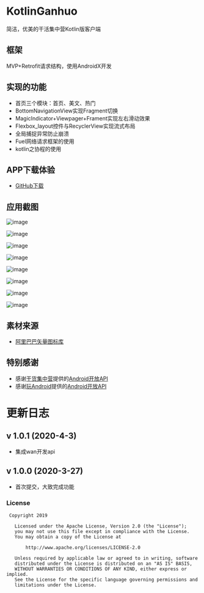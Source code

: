 # KotlinGanhuo
简洁，优美的干活集中营Kotlin版客户端

## 框架
MVP+Retrofit请求结构，使用AndroidX开发

## 实现的功能
- 首页三个模块：首页、美文、热门
- BottomNavigationView实现Fragment切换
- MagicIndicator+Viewpager+Frament实现左右滑动效果
- Flexbox_layout控件与RecyclerView实现流式布局
- 全局捕捉异常防止崩溃
- Fuel网络请求框架的使用
- kotlin之协程的使用

## APP下载体验
- [GitHub下载](https://github.com/robertchar/KotlinGanhuo/blob/master/app/release/app-release.apk?raw=true)

## 应用截图

![image](https://i.postimg.cc/28Hdqy4W/1.png)

![image](https://i.postimg.cc/4xqz502N/2.png)

![image](https://i.postimg.cc/43cpF1jv/3.png)

![image](https://i.postimg.cc/wvdDKmdC/4.png)

![image](https://i.postimg.cc/QtLT05C3/1.png)

![image](https://i.postimg.cc/MH5f6FD6/2.png)

![image](https://i.postimg.cc/1XsNZQD7/3.png)

![image](https://i.postimg.cc/59SCSXMh/4.png)


## 素材来源
- [阿里巴巴矢量图标库](http://www.iconfont.cn/)

## 特别感谢
- 感谢[干货集中营](https://gank.io/)提供的[Android开放API](https://gank.io/api)
- 感谢[玩Android](https://www.wanandroid.com/)提供的[Android开放API](https://www.wanandroid.com/blog/show/2)


# 更新日志

## v 1.0.1 (2020-4-3)

- 集成wan开发api

## v 1.0.0 (2020-3-27)

- 首次提交，大致完成功能


### License
```
 Copyright 2019     
  
   Licensed under the Apache License, Version 2.0 (the "License");
   you may not use this file except in compliance with the License.
   You may obtain a copy of the License at 
 
       http://www.apache.org/licenses/LICENSE-2.0 

   Unless required by applicable law or agreed to in writing, software
   distributed under the License is distributed on an "AS IS" BASIS,
   WITHOUT WARRANTIES OR CONDITIONS OF ANY KIND, either express or implied.
   See the License for the specific language governing permissions and
   limitations under the License.
```

